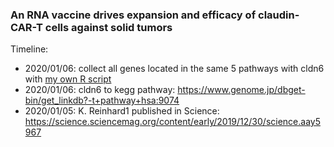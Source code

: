 ### An RNA vaccine drives expansion and efficacy of claudin-CAR-T cells against solid tumors

Timeline: 

* 2020/01/06: collect all genes located in the same 5 pathways with cldn6 with [my own R script](./bin/cldn2kegg.R)	
* 2020/01/06: cldn6 to kegg pathway: https://www.genome.jp/dbget-bin/get_linkdb?-t+pathway+hsa:9074
* 2020/01/05: K. Reinhard1 published in Science: https://science.sciencemag.org/content/early/2019/12/30/science.aay5967
